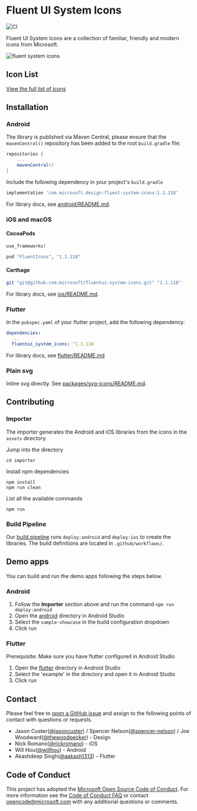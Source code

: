 # Fluent UI System Icons

![CI](https://github.com/microsoft/fluentui-system-icons/workflows/CI/badge.svg)

Fluent UI System Icons are a collection of familiar, friendly and modern icons from Microsoft.

![fluent system icons](art/readme-banner.png)

## Icon List

[View the full list of icons](icons.md)

## Installation

### Android

The library is published via Maven Central, please ensure that the `mavenCentral()` repository has been added to the root `build.gradle` file:

```groovy
repositories {
    ...
    mavenCentral()
}
```

Include the following dependency in your project's `build.gradle`

```groovy
implementation 'com.microsoft.design:fluent-system-icons:1.1.118'
```

For library docs, see [android/README.md](android/README.md).

### iOS and macOS

#### CocoaPods

```ruby
use_frameworks!

pod "FluentIcons", "1.1.118"
```

#### Carthage

```bash
git "git@github.com:microsoft/fluentui-system-icons.git" "1.1.118"
```

For library docs, see [ios/README.md](ios/README.md).

### Flutter

In the `pubspec.yaml` of your flutter project, add the following dependency:

```yaml
dependencies:
  ...
  fluentui_system_icons: ^1.1.118
```

For library docs, see [flutter/README.md](flutter/README.md)

### Plain svg

Inline svg directly. See [packages/svg-icons/README.md](packages/svg-icons/README.md).

## Contributing

### Importer

The importer generates the Android and iOS libraries from the icons in the `assets` directory.

Jump into the directory

```
cd importer
```

Install npm dependencies

```
npm install
npm run clean
```

List all the available commands

```
npm run
```

### Build Pipeline

Our [build pipeline](https://github.com/microsoft/fluentui-system-icons/actions) runs `deploy:android` and `deploy:ios` to create the libraries. The build definitions are located in `.github/workflows/`.

## Demo apps

You can build and run the demo apps following the steps below.

### Android

1. Follow the **Importer** section above and run the command `npm run deploy:android`
2. Open the [android](android) directory in Android Studio
3. Select the `sample-showcase` in the build configuration dropdown
4. Click run

### Flutter

Prerequisite: Make sure you have flutter configured in Android Studio

1. Open the [flutter](flutter) directory in Android Studio
2. Select the 'example' in the directory and open it in Android Studio
3. Click run

## Contact

Please feel free to [open a GitHub issue](https://github.com/microsoft/fluentui-system-icons/issues/new) and assign to the following points of contact with questions or requests.

- Jason Custer([@jasoncuster](https://github.com/jasoncuster)) / Spencer Nelson([@spencer-nelson](https://github.com/spencer-nelson)) / Joe Woodward([@thewoodpecker](https://github.com/thewoodpecker)) - Design
- Nick Romano([@rickromano](https://github.com/nickromano)) - iOS
- Will Hou([@willhou](https://github.com/willhou)) - Android
- Akashdeep Singh([@aakash1313](https://github.com/aakash1313)) - Flutter

## Code of Conduct

This project has adopted the [Microsoft Open Source Code of Conduct](https://opensource.microsoft.com/codeofconduct). For more information see the [Code of Conduct FAQ](https://opensource.microsoft.com/codeofconduct) or contact opencode@microsoft.com with any additional questions or comments.
